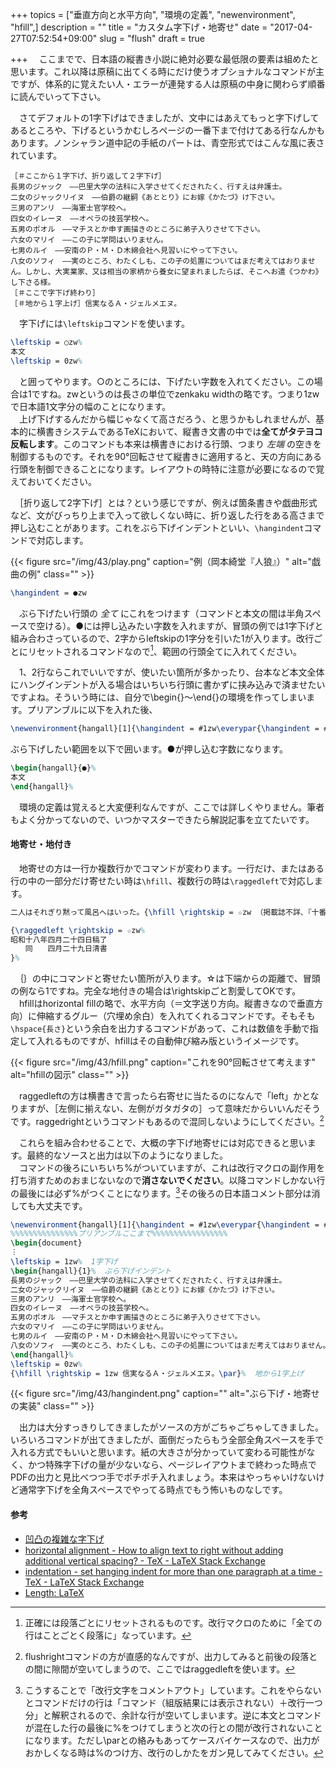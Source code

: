 +++
topics = ["垂直方向と水平方向", "環境の定義", "newenvironment", "hfill",]
description = ""
title = "カスタム字下げ・地寄せ"
date = "2017-04-27T07:52:54+09:00"
slug = "flush"
draft = true

+++
&#x3000;ここまでで、日本語の縦書き小説に絶対必要な最低限の要素は組めたと思います。これ以降は原稿に出てくる時にだけ使うオプショナルなコマンドが主ですが、体系的に覚えたい人・エラーが連発する人は原稿の中身に関わらず順番に読んでいって下さい。

　さてデフォルトの1字下げはできましたが、文中にはあえてもっと字下げしてあるところや、下げるというかむしろページの一番下まで付けてある行なんかもあります。ノンシャラン道中記の手紙のパートは、青空形式ではこんな風に表されています。

    ［＃ここから１字下げ、折り返して２字下げ］
    長男のジャック　――巴里大学の法科に入学させてくだされたく、行すえは弁護士。
    二女のジャックリイヌ　――伯爵の継嗣《あととり》にお嫁《かたづ》け下さい。
    三男のアンリ　――海軍士官学校へ。
    四女のイレーヌ　――オペラの技芸学校へ。
    五男のポオル　――マチスとか申す画描きのところに弟子入りさせて下さい。
    六女のマリイ　――この子に学問はいりません。
    七男のルイ　――安南のＰ・Ｍ・Ｄ木綿会社へ見習いにやって下さい。
    八女のソフィ　――実のところ、わたくしも、この子の処置についてはまだ考えてはおりません。しかし、大実業家、又は相当の家柄から養女に望まれましたらば、そこへお遣《つかわ》し下さる様。
    ［＃ここで字下げ終わり］
    ［＃地から１字上げ］信実なるＡ・ジェルメエヌ。

　字下げには`\leftskip`コマンドを使います。

```latex
\leftskip = ○zw%
本文
\leftskip = 0zw%
```

　と囲ってやります。○のところには、下げたい字数を入れてください。この場合は1ですね。zwというのは長さの単位でzenkaku widthの略です。つまり1zwで日本語1文字分の幅のことになります。  
　上げ下げするんだから幅じゃなくて高さだろう、と思うかもしれませんが、基本的に横書きシステムであるTeXにおいて、縦書き文書の中では**全てがタテヨコ反転します**。このコマンドも本来は横書きにおける行頭、つまり _左端_ の空きを制御するものです。それを90°回転させて縦書きに適用すると、天の方向にある行頭を制御できることになります。レイアウトの時特に注意が必要になるので覚えておいてください。

　［折り返して2字下げ］とは？という感じですが、例えば箇条書きや戯曲形式など、文がびっちり上まで入って欲しくない時に、折り返した行をある高さまで押し込むことがあります。これをぶら下げインデントといい、`\hangindent`コマンドで対応します。

{{< figure src="/img/43/play.png" caption="例（岡本綺堂『人狼』）" alt="戯曲の例" class="" >}}

```latex
\hangindent = ●zw
```

　ぶら下げたい行頭の _全て_ にこれをつけます（コマンドと本文の間は半角スペースで空ける）。●には押し込みたい字数を入れますが、冒頭の例では1字下げと組み合わさっているので、2字からleftskipの1字分を引いた1が入ります。改行ごとにリセットされるコマンドなので[^1]、範囲の行頭全てに入れてください。

　1、2行ならこれでいいですが、使いたい箇所が多かったり、台本など本文全体にハングインデントが入る場合はいちいち行頭に書かずに挟み込みで済ませたいですよね。そういう時には、自分で\begin{}～\end{}の環境を作ってしまいます。プリアンブルに以下を入れた後、

```latex
\newenvironment{hangall}[1]{\hangindent = #1zw\everypar{\hangindent = #1zw}}{}
```

ぶら下げしたい範囲を以下で囲います。●が押し込む字数になります。

```latex
\begin{hangall}{●}%
本文
\end{hangall}%
```

　環境の定義は覚えると大変便利なんですが、ここでは詳しくやりません。筆者もよく分かってないので、いつかマスターできたら解説記事を立てたいです。

#### 地寄せ・地付き
　地寄せの方は一行か複数行かでコマンドが変わります。一行だけ、またはある行の中の一部分だけ寄せたい時は`\hfill`、複数行の時は`\raggedleft`で対応します。

```latex
二人はそれぎり黙って風呂へはいった。{\hfill \rightskip = ☆zw （掲載誌不詳、『十番随筆』所収）\par}%

{\raggedleft \rightskip = ☆zw%
昭和十八年四月二十四日稿了
　　同　　四月二十九日清書
}%
```

　｛｝の中にコマンドと寄せたい箇所が入ります。☆は下端からの距離で、冒頭の例なら1ですね。完全な地付きの場合は\rightskipごと割愛してOKです。  
　hfillはhorizontal fillの略で、水平方向（＝文字送り方向。縦書きなので垂直方向）に伸縮するグルー（穴埋め余白）を入れてくれるコマンドです。そもそも`\hspace{長さ}`という余白を出力するコマンドがあって、これは数値を手動で指定して入れるものですが、hfillはその自動伸び縮み版というイメージです。

{{< figure src="/img/43/hfill.png" caption="これを90°回転させて考えます" alt="hfillの図示" class="" >}}

　raggedleftの方は横書きで言ったら右寄せに当たるのになんで「left」かとなりますが、［左側に揃えない、左側がガタガタの］って意味だからいいんだそうです。raggedrightというコマンドもあるので混同しないようにしてください。[^2]

　これらを組み合わせることで、大概の字下げ地寄せには対応できると思います。最終的なソースと出力は以下のようになりました。  
　コマンドの後ろにいちいち%がついていますが、これは改行マクロの副作用を打ち消すためのおまじないなので**消さないでください**。以降コマンドしかない行の最後には必ず%がつくことになります。[^3]その後ろの日本語コメント部分は消しても大丈夫です。

```latex
\newenvironment{hangall}[1]{\hangindent = #1zw\everypar{\hangindent = #1zw}}{}
%%%%%%%%%%%%%%%プリアンブルここまで%%%%%%%%%%%%%%%%%
\begin{document}
︙
\leftskip = 1zw%  1字下げ
\begin{hangall}{1}%  ぶら下げインデント
長男のジャック　――巴里大学の法科に入学させてくだされたく、行すえは弁護士。
二女のジャックリイヌ　――伯爵の継嗣《あととり》にお嫁《かたづ》け下さい。
三男のアンリ　――海軍士官学校へ。
四女のイレーヌ　――オペラの技芸学校へ。
五男のポオル　――マチスとか申す画描きのところに弟子入りさせて下さい。
六女のマリイ　――この子に学問はいりません。
七男のルイ　――安南のＰ・Ｍ・Ｄ木綿会社へ見習いにやって下さい。
八女のソフィ　――実のところ、わたくしも、この子の処置についてはまだ考えてはおりません。しかし、大実業家、又は相当の家柄から養女に望まれましたらば、そこへお遣《つかわ》し下さる様。
\end{hangall}%
\leftskip = 0zw%
{\hfill \rightskip = 1zw 信実なるＡ・ジェルメエヌ。\par}%  地から1字上げ
```

{{< figure src="/img/43/hangindent.png" caption="" alt="ぶら下げ・地寄せの実装" class="" >}}

　出力は大分すっきりしてきましたがソースの方がごちゃごちゃしてきました。いろいろコマンドが出てきましたが、面倒だったらもう全部全角スペースを手で入れる方式でもいいと思います。紙の大きさが分かっていて変わる可能性がなく、かつ特殊字下げの量が少ないなら、ページレイアウトまで終わった時点でPDFの出力と見比べつつ手でポチポチ入れましょう。本来はやっちゃいけないけど通常字下げを全角スペースでやってる時点でもう怖いものなしです。

[^1]: 正確には段落ごとにリセットされるものです。改行マクロのために「全ての行はことごとく段落に」なっています。
[^2]: flushrightコマンドの方が直感的なんですが、出力してみると前後の段落との間に隙間が空いてしまうので、ここではraggedleftを使います。
[^3]:こうすることで「改行文字をコメントアウト」しています。これをやらないとコマンドだけの行は「コマンド（組版結果には表示されない）＋改行一つ分」と解釈されるので、余計な行が空いてしまいます。逆に本文とコマンドが混在した行の最後に%をつけてしまうと次の行との間が改行されないことになります。ただし\parとの絡みもあってケースバイケースなので、出力がおかしくなる時は%のつけ方、改行のしかたをガン見してみてください。

#### 参考
- [凹凸の複雑な字下げ](http://www.aozora.gr.jp/annotation/layout_2.html#ototsu)
- [horizontal alignment - How to align text to right without adding additional vertical spacing? - TeX - LaTeX Stack Exchange](https://tex.stackexchange.com/questions/208898/how-to-align-text-to-right-without-adding-additional-vertical-spacing)
- [indentation - set hanging indent for more than one paragraph at a time - TeX - LaTeX Stack Exchange](https://tex.stackexchange.com/questions/60613/set-hanging-indent-for-more-than-one-paragraph-at-a-time)
- [Length: LaTeX](http://www.biwako.shiga-u.ac.jp/sensei/kumazawa/tex/length.html)

